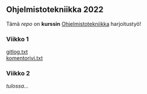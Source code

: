## Ohjelmistotekniikka 2022

Tämä _repo_ on **kurssin** [Ohjelmistotekniikka](https://ohjelmistotekniikka-hy.github.io/) harjoitustyö!

### Viikko 1

[gitlog.txt](./laskarit/viikko1/gitlog.txt)  
[komentorivi.txt](./laskarit/viikko1/komentorivi.txt)

### Viikko 2

_tulossa..._
